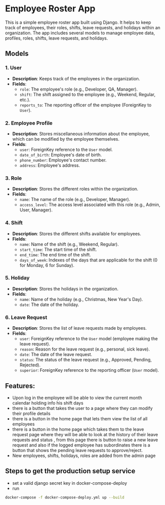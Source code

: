 # Employee Roster App

This is a simple employee roster app built using Django. It helps to keep track of employees, their roles, shifts, leave requests, and holidays within an organization. The app includes several models to manage employee data, profiles, roles, shifts, leave requests, and holidays.

## Models

### 1. **User**
- **Description**: Keeps track of the employees in the organization.
- **Fields**:
  - `role`: The employee's role (e.g., Developer, QA, Manager).
  - `shift`: The shift assigned to the employee (e.g., Weekend, Regular, etc.).
  - `reports_to`: The reporting officer of the employee (ForeignKey to `User`).

### 2. **Employee Profile**
- **Description**: Stores miscellaneous information about the employee, which can be modified by the employee themselves.
- **Fields**:
  - `user`: ForeignKey reference to the `User` model.
  - `date_of_birth`: Employee's date of birth.
  - `phone_number`: Employee's contact number.
  - `address`: Employee's address.

### 3. **Role**
- **Description**: Stores the different roles within the organization.
- **Fields**:
  - `name`: The name of the role (e.g., Developer, Manager).
  - `access_level`: The access level associated with this role (e.g., Admin, User, Manager).

### 4. **Shift**
- **Description**: Stores the different shifts available for employees.
- **Fields**:
  - `name`: Name of the shift (e.g., Weekend, Regular).
  - `start_time`: The start time of the shift.
  - `end_time`: The end time of the shift.
  - `days_of_week`: Indexes of the days that are applicable for the shift (0 for Monday, 6 for Sunday).

### 5. **Holiday**
- **Description**: Stores the holidays in the organization.
- **Fields**:
  - `name`: Name of the holiday (e.g., Christmas, New Year's Day).
  - `date`: The date of the holiday.

### 6. **Leave Request**
- **Description**: Stores the list of leave requests made by employees.
- **Fields**:
  - `user`: ForeignKey reference to the `User` model (employee making the leave request).
  - `reason`: Reason for the leave request (e.g., personal, sick leave).
  - `date`: The date of the leave request.
  - `status`: The status of the leave request (e.g., Approved, Pending, Rejected).
  - `superior`: ForeignKey reference to the reporting officer (`User` model).


## Features:
- Upon log in the employee will be able to view the current month calendar holding info his shift days
- there is a button that takes the user to a page where they can modify their profile details
- there is a button in the home page that lets them view the list of all employees
- there is a button in the home page which takes them to the leave request page where they will be able to look at the history of their leave requests and status , from this page there is button to raise a new leave request and also if the logged employee has subordinates there is a button that shows the pending leave requests to approve/reject.
- New employees, shifts, holidays, roles are added from the admin page


## Steps to get the production setup service
- set a valid django secret key in docker-compose-deploy
- run 
````bash
docker-compose -f docker-compose-deploy.yml up --build
````
